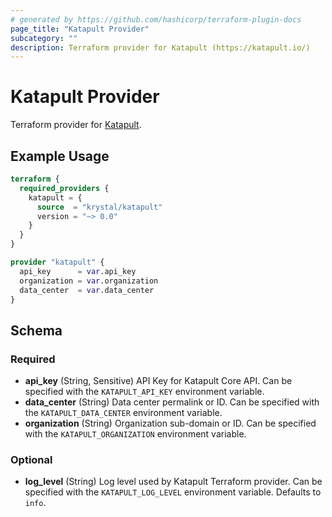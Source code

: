 ```yaml
---
# generated by https://github.com/hashicorp/terraform-plugin-docs
page_title: "Katapult Provider"
subcategory: ""
description: Terraform provider for Katapult (https://katapult.io/)
---
```


# Katapult Provider

Terraform provider for [Katapult](https://katapult.io/).

## Example Usage

```terraform
terraform {
  required_providers {
    katapult = {
      source  = "krystal/katapult"
      version = "~> 0.0"
    }
  }
}

provider "katapult" {
  api_key      = var.api_key
  organization = var.organization
  data_center  = var.data_center
}
```

<!-- schema generated by tfplugindocs -->
## Schema

### Required

- **api_key** (String, Sensitive) API Key for Katapult Core API. Can be specified with the `KATAPULT_API_KEY` environment variable.
- **data_center** (String) Data center permalink or ID. Can be specified with the `KATAPULT_DATA_CENTER` environment variable.
- **organization** (String) Organization sub-domain or ID. Can be specified with the `KATAPULT_ORGANIZATION` environment variable.

### Optional

- **log_level** (String) Log level used by Katapult Terraform provider. Can be specified with the `KATAPULT_LOG_LEVEL` environment variable. Defaults to `info`.
